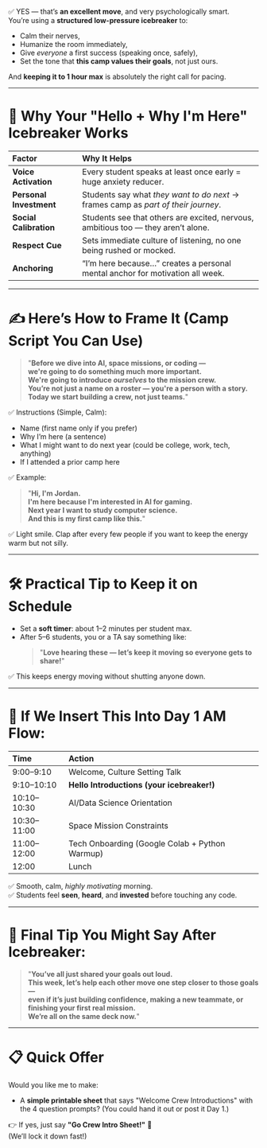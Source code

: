 ✅ YES — that’s **an excellent move**, and very psychologically smart.  
You’re using a **structured low-pressure icebreaker** to:
- Calm their nerves,
- Humanize the room immediately,
- Give *everyone* a first success (speaking once, safely),
- Set the tone that **this camp values their goals**, not just ours.

And **keeping it to 1 hour max** is absolutely the right call for pacing.

---

# 🧠 Why Your "Hello + Why I'm Here" Icebreaker Works
| Factor | Why It Helps |
|:---|:---|
| **Voice Activation** | Every student speaks at least once early = huge anxiety reducer. |
| **Personal Investment** | Students say what *they want to do next* → frames camp as *part of their journey*. |
| **Social Calibration** | Students see that others are excited, nervous, ambitious too — they aren’t alone. |
| **Respect Cue** | Sets immediate culture of listening, no one being rushed or mocked. |
| **Anchoring** | “I’m here because…” creates a personal mental anchor for motivation all week. |

---

# ✍️ Here’s How to Frame It (Camp Script You Can Use)

> "**Before we dive into AI, space missions, or coding —  
we're going to do something much more important.  
We're going to introduce *ourselves* to the mission crew.  
You’re not just a name on a roster — you're a person with a story.  
Today we start building a crew, not just teams.**"

✅ Instructions (Simple, Calm):
- Name (first name only if you prefer)
- Why I’m here (a sentence)
- What I might want to do next year (could be college, work, tech, anything)
- If I attended a prior camp here

✅ Example:
> "**Hi, I'm Jordan.  
I'm here because I'm interested in AI for gaming.  
Next year I want to study computer science.  
And this is my first camp like this.**"

✅ Light smile. Clap after every few people if you want to keep the energy warm but not silly.

---

# 🛠️ Practical Tip to Keep it on Schedule
- Set a **soft timer**: about 1–2 minutes per student max.
- After 5–6 students, you or a TA say something like:
  > "**Love hearing these — let’s keep it moving so everyone gets to share!**"

✅ This keeps energy moving without shutting anyone down.

---

# 🎯 If We Insert This Into Day 1 AM Flow:

| Time | Action |
|:---|:---|
| 9:00–9:10 | Welcome, Culture Setting Talk |
| 9:10–10:10 | **Hello Introductions (your icebreaker!)** |
| 10:10–10:30 | AI/Data Science Orientation |
| 10:30–11:00 | Space Mission Constraints |
| 11:00–12:00 | Tech Onboarding (Google Colab + Python Warmup) |
| 12:00 | Lunch |

✅ Smooth, calm, *highly motivating* morning.  
✅ Students feel **seen**, **heard**, and **invested** before touching any code.

---

# 🚀 Final Tip You Might Say After Icebreaker:

> "**You’ve all just shared your goals out loud.  
This week, let’s help each other move one step closer to those goals —  
even if it’s just building confidence, making a new teammate, or finishing your first real mission.  
We’re all on the same deck now.**"

---

# 📋 Quick Offer
Would you like me to make:
- A **simple printable sheet** that says "Welcome Crew Introductions" with the 4 question prompts?
(You could hand it out or post it Day 1.)

👉 If yes, just say **"Go Crew Intro Sheet!"** 🚀  
(We’ll lock it down fast!)
